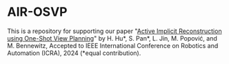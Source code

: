 # AIR-OSVP
This is a repository for supporting our paper "[Active Implicit Reconstruction using One-Shot View Planning](https://arxiv.org/pdf/2310.00685.pdf)" by H. Hu*, S. Pan*, L. Jin, M. Popović, and M. Bennewitz, Accepted to IEEE International Conference on Robotics and Automation (ICRA), 2024 (*equal contribution).  
